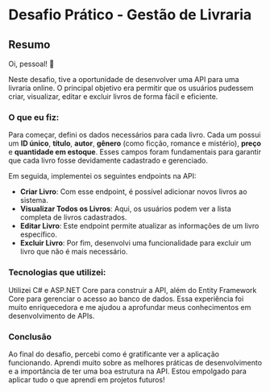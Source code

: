 # Desafio Prático - Gestão de Livraria

## Resumo

Oi, pessoal! 🚀 

Neste desafio, tive a oportunidade de desenvolver uma API para uma livraria online. O principal objetivo era permitir que os usuários pudessem criar, visualizar, editar e excluir livros de forma fácil e eficiente.

### O que eu fiz:

Para começar, defini os dados necessários para cada livro. Cada um possui um **ID único**, **título**, **autor**, **gênero** (como ficção, romance e mistério), **preço** e **quantidade em estoque**. Esses campos foram fundamentais para garantir que cada livro fosse devidamente cadastrado e gerenciado.

Em seguida, implementei os seguintes endpoints na API:

- **Criar Livro**: Com esse endpoint, é possível adicionar novos livros ao sistema.
- **Visualizar Todos os Livros**: Aqui, os usuários podem ver a lista completa de livros cadastrados.
- **Editar Livro**: Este endpoint permite atualizar as informações de um livro específico.
- **Excluir Livro**: Por fim, desenvolvi uma funcionalidade para excluir um livro que não é mais necessário.

### Tecnologias que utilizei:

Utilizei C# e ASP.NET Core para construir a API, além do Entity Framework Core para gerenciar o acesso ao banco de dados. Essa experiência foi muito enriquecedora e me ajudou a aprofundar meus conhecimentos em desenvolvimento de APIs.

### Conclusão

Ao final do desafio, percebi como é gratificante ver a aplicação funcionando. Aprendi muito sobre as melhores práticas de desenvolvimento e a importância de ter uma boa estrutura na API. Estou empolgado para aplicar tudo o que aprendi em projetos futuros!


